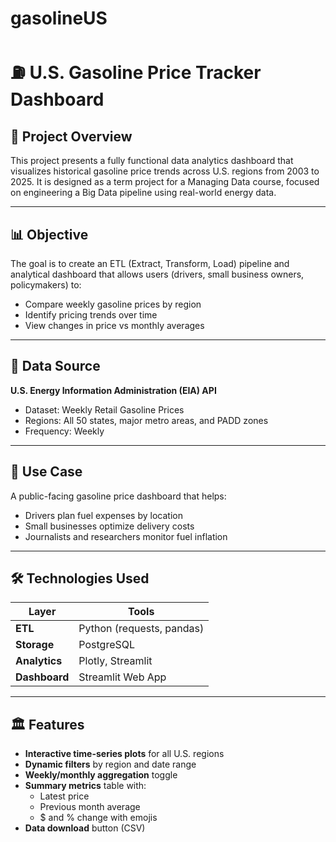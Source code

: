 # gasolineUS

# ⛽ U.S. Gasoline Price Tracker Dashboard

## 📄 Project Overview
This project presents a fully functional data analytics dashboard that visualizes historical gasoline price trends across U.S. regions from 2003 to 2025. It is designed as a term project for a Managing Data course, focused on engineering a Big Data pipeline using real-world energy data.

---

## 📊 Objective
The goal is to create an ETL (Extract, Transform, Load) pipeline and analytical dashboard that allows users (drivers, small business owners, policymakers) to:
- Compare weekly gasoline prices by region
- Identify pricing trends over time
- View changes in price vs monthly averages

---

## 📐 Data Source
**U.S. Energy Information Administration (EIA) API**
- Dataset: Weekly Retail Gasoline Prices
- Regions: All 50 states, major metro areas, and PADD zones
- Frequency: Weekly

---

## 🤹 Use Case
A public-facing gasoline price dashboard that helps:
- Drivers plan fuel expenses by location
- Small businesses optimize delivery costs
- Journalists and researchers monitor fuel inflation

---

## 🛠️ Technologies Used
| Layer | Tools |
|-------|-------|
| **ETL** | Python (requests, pandas) |
| **Storage** | PostgreSQL |
| **Analytics** | Plotly, Streamlit |
| **Dashboard** | Streamlit Web App |

---

## 🏛️ Features
- **Interactive time-series plots** for all U.S. regions
- **Dynamic filters** by region and date range
- **Weekly/monthly aggregation** toggle
- **Summary metrics** table with:
  - Latest price
  - Previous month average
  - $ and % change with emojis
- **Data download** button (CSV)





